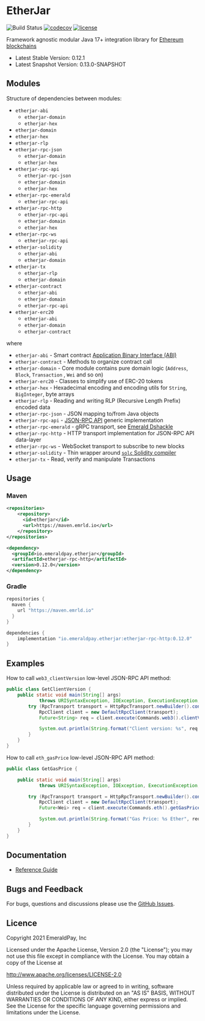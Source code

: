 # EtherJar

![Build Status](https://github.com/emeraldpay/etherjar/workflows/Tests/badge.svg)
[![codecov](https://codecov.io/gh/emeraldpay/etherjar/branch/master/graph/badge.svg)](https://codecov.io/gh/emeraldpay/etherjar)
[![license](https://img.shields.io/github/license/emeraldpay/etherjar.svg?maxAge=2592000)](https://github.com/emeraldpay/etherjar/blob/master/LICENSE)

Framework agnostic modular Java 17+ integration library for [Ethereum blockchains](https://www.ethereum.org)

- Latest Stable Version: 0.12.1
- Latest Snapshot Version: 0.13.0-SNAPSHOT

## Modules

Structure of dependencies between modules:

* `etherjar-abi`
  * `etherjar-domain`
  * `etherjar-hex`
* `etherjar-domain`
* `etherjar-hex`
* `etherjar-rlp`
* `etherjar-rpc-json`
  * `etherjar-domain`
  * `etherjar-hex`
* `etherjar-rpc-api`
  * `etherjar-rpc-json`
  * `etherjar-domain`
  * `etherjar-hex`
* `etherjar-rpc-emerald`
  * `etherjar-rpc-api`
* `etherjar-rpc-http`
  * `etherjar-rpc-api`
  * `etherjar-domain`
  * `etherjar-hex`
* `etherjar-rpc-ws`
  * `etherjar-rpc-api`
* `etherjar-solidity`
  * `etherjar-abi`
  * `etherjar-domain`
* `etherjar-tx`
  * `etherjar-rlp`
  * `etherjar-domain`
* `etherjar-contract`
  * `etherjar-abi`
  * `etherjar-domain`
  * `etherjar-rpc-api` 
* `etherjar-erc20`  
  * `etherjar-abi`
  * `etherjar-domain`
  * `etherjar-contract`

where

* `etherjar-abi` - Smart
  contract [Application Binary Interface (ABI)](https://github.com/ethereum/wiki/wiki/Ethereum-Contract-ABI)
* `etherjar-contract` - Methods to organize contract call
* `etherjar-domain` - Core module contains pure domain logic (`Address`, `Block`, `Transaction`
  , `Wei` and so on)
* `etherjar-erc20` - Classes to simplify use of ERC-20 tokens
* `etherjar-hex` - Hexadecimal encoding and encoding utils for `String`, `BigInteger`, byte arrays
* `etherjar-rlp` - Reading and writing RLP (Recursive Length Prefix) encoded data
* `etherjar-rpc-json` - JSON mapping to/from Java objects
* `etherjar-rpc-api` - [JSON-RPC API](https://github.com/ethereum/wiki/wiki/JSON-RPC) generic
  implementation
* `etherjar-rpc-emerald` - gRPC transport,
  see [Emerald Dshackle](https://github.com/emeraldpay/dshackle)
* `etherjar-rpc-http` - HTTP transport implementation for JSON-RPC API data-layer
* `etherjar-rpc-ws` - WebSocket transport to subscribe to new blocks
* `etherjar-solidity` - Thin wrapper
  around [`solc` Solidity compiler](https://github.com/ethereum/solidity)
* `etherjar-tx` - Read, verify and manipulate Transactions

## Usage

### Maven

```xml
<repositories>
    <repository>
      <id>etherjar</id>
      <url>https://maven.emrld.io</url>
    </repository>
</repositories>

<dependency>
  <groupId>io.emeraldpay.etherjar</groupId>
  <artifactId>etherjar-rpc-http</artifactId>
  <version>0.12.0</version>
</dependency>
```

### Gradle

```groovy
repositories {
  maven {
    url "https://maven.emrld.io"
  }
}

dependencies {
    implementation "io.emeraldpay.etherjar:etherjar-rpc-http:0.12.0"
}
```

## Examples

How to call `web3_clientVersion` low-level JSON-RPC API method:

```java
public class GetClientVersion {
    public static void main(String[] args)
            throws URISyntaxException, IOException, ExecutionException, InterruptedException {        
        try (RpcTransport transport = HttpRpcTransport.newBuilder().connectTo("http://127.0.0.1:8545").build()) {
            RpcClient client = new DefaultRpcClient(transport);
            Future<String> req = client.execute(Commands.web3().clientVersion());

            System.out.println(String.format("Client version: %s", req.get()));
        }
    }
}
```

How to call `eth_gasPrice` low-level JSON-RPC API method:

```java
public class GetGasPrice {

    public static void main(String[] args)
            throws URISyntaxException, IOException, ExecutionException, InterruptedException {

        try (RpcTransport transport = HttpRpcTransport.newBuilder().connectTo("http://127.0.0.1:8545").build()) {
            RpcClient client = new DefaultRpcClient(transport);
            Future<Wei> req = client.execute(Commands.eth().getGasPrice());

            System.out.println(String.format("Gas Price: %s Ether", req.get().toEthers(12)));
        }
    }
}
```

## Documentation

* [Reference Guide](./docs/index.md)

## Bugs and Feedback

For bugs, questions and discussions please use the [GitHub Issues](https://github.com/emeraldpay/etherjar/issues).

## Licence

Copyright 2021 EmeraldPay, Inc

Licensed under the Apache License, Version 2.0 (the "License"); you may not use this file except in compliance with the License. 
You may obtain a copy of the License at

http://www.apache.org/licenses/LICENSE-2.0

Unless required by applicable law or agreed to in writing, software distributed under the License is distributed on an "AS IS" BASIS, WITHOUT WARRANTIES OR CONDITIONS OF ANY KIND, either express or implied. 
See the License for the specific language governing permissions and limitations under the License.

